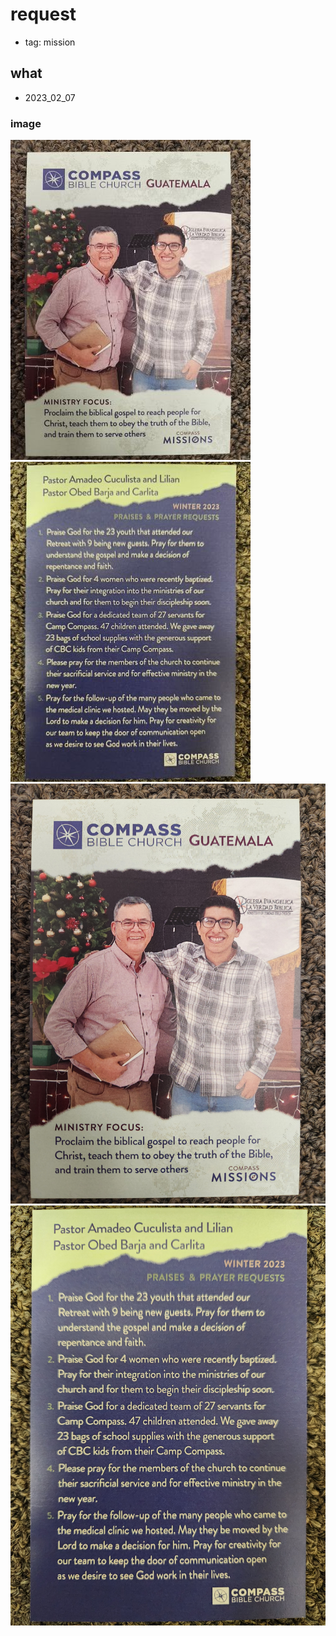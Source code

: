 # request
- tag: mission

## what
- 2023_02_07

### image
![](./res/1000001022.jpg)
![](./res/1000001023.jpg)
![](./res/20230207_194048.jpg)
![](./res/20230207_194148.jpg)
